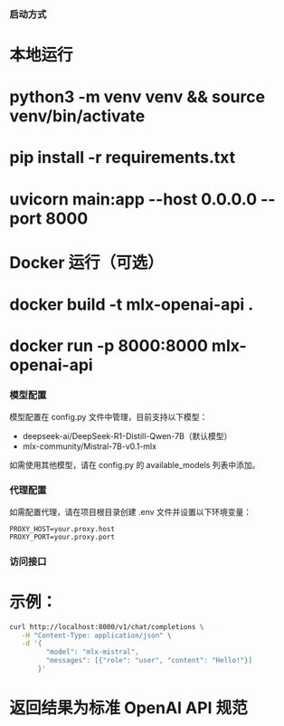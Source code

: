 ### 启动方式 ###
# 本地运行
# python3 -m venv venv && source venv/bin/activate
# pip install -r requirements.txt
# uvicorn main:app --host 0.0.0.0 --port 8000

# Docker 运行（可选）
# docker build -t mlx-openai-api .
# docker run -p 8000:8000 mlx-openai-api

### 模型配置 ###
模型配置在 config.py 文件中管理，目前支持以下模型：
- deepseek-ai/DeepSeek-R1-Distill-Qwen-7B（默认模型）
- mlx-community/Mistral-7B-v0.1-mlx

如需使用其他模型，请在 config.py 的 available_models 列表中添加。

### 代理配置 ###
如需配置代理，请在项目根目录创建 .env 文件并设置以下环境变量：
```env
PROXY_HOST=your.proxy.host
PROXY_PORT=your.proxy.port
```

### 访问接口 ###

# 示例：
```bash
curl http://localhost:8000/v1/chat/completions \
   -H "Content-Type: application/json" \
   -d '{
         "model": "mlx-mistral",
         "messages": [{"role": "user", "content": "Hello!"}]
       }'
```
# 返回结果为标准 OpenAI API 规范